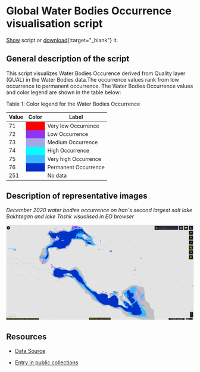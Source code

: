 # Global Water Bodies Occurrence visualisation script

<a href="#" id='togglescript'>Show</a> script or [download](script.js){:target="_blank"} it.
<div id='script_view' style="display:none">
{% highlight javascript %}
      {% include_relative script.js %}
{% endhighlight %}
</div>

## General description of the script  
This script visualizes Water Bodies Occurence  derived from Quality layer (QUAL) in the Water Bodies data.The occurrence values rank from low occurrence to permanent occurrence. The Water Bodies Occurrence values and color legend are shown in the table below:
 
Table 1: Color legend for the Water Bodies Occurrence
<table>
  <thead>
    <tr>
      <th>Value</th>
      <th>Color</th>
	    <th>Label</th>
    </tr>
  </thead>
  <tbody>
    <tr>
      <td>71 </td>
      <td style="background-color:#ff0000"></td>
	    <td> Very low Occurrence </td>
    </tr>
    <tr>
      <td>72</td>
      <td style="background-color:#8e35ef"></td>
	    <td> Low Occurrence </td>
    </tr>
    <tr>
      <td>73</td>
      <td style="background-color:#a6a6e6"></td>
	    <td>  Medium Occurrence </td>
    </tr>
    <tr>
      <td>74</td>
      <td style="background-color:#00ffff" ></td>
	    <td>  High Occurrence </td>
    </tr>
    <tr>
      <td>75</td>
      <td style="background-color:#3bb9ff" ></td>
	    <td> Very high Occurrence </td>
    </tr>
    <tr>
      <td>76</td>
      <td style="background-color:#0032c8"></td>
	    <td> Permanent Occurrence </td>
    </tr>  
    <tr>
      <td>251</td>
      <td></td>
	    <td> No data </td>
    </tr>
  </tbody>
</table>  

## Description of representative images

*December 2020 water bodies occurrence on Iran's second largest salt lake Bakhtegan and lake Tashk visualised in EO browser*  

![Water occurrence map lake Bakhtegan and Tashk, Iran](fig/Bakhtegan-occurrence.PNG)

## Resources

- [Data Source](https://land.copernicus.vgt.vito.be/PDF/portal/Application.html#Browse;Root=514888;Collection=1000152;Time=NORMAL,NORMAL,-1,,,-1,,)

- [Entry in public collections](https://github.com/sentinel-hub/public-collections/tree/main/collections/water-bodies)

